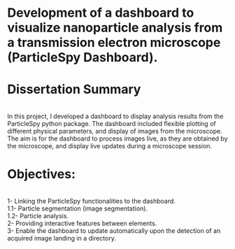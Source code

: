 # Development of a dashboard to visualize nanoparticle analysis from a transmission electron microscope (ParticleSpy Dashboard).
# Dissertation Summary
<br /> In this project, I developed a dashboard to display analysis results from the ParticleSpy python package. The dashboard included flexible plotting of different physical parameters, and display of images from the microscope. The aim is for the dashboard to process images live, as they are obtained by the microscope, and display live updates during a microscope session.
# Objectives:
<br />1- Linking the ParticleSpy functionalities to the dashboard.
<br />1.1- Particle segmentation (image segmentation).
<br />1.2- Particle analysis.
<br />2- Providing interactive features between elements.
<br />3- Enable the dashboard to update automatically upon the detection of an acquired image landing in a directory.

